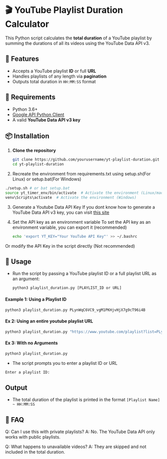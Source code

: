 # 🎬 YouTube Playlist Duration Calculator

This Python script calculates the **total duration** of a YouTube playlist by summing the durations of all its videos using the YouTube Data API v3.

## 🚀 Features

- Accepts a YouTube playlist **ID** or full **URL**
- Handles playlists of any length via **pagination**
- Outputs total duration in `HH:MM:SS` format

## 🧰 Requirements

- Python 3.6+
- [Google API Python Client](https://github.com/googleapis/google-api-python-client)
- A valid **YouTube Data API v3 key**

## 📦 Installation

1. **Clone the repository**

   ```bash
   git clone https://github.com/yourusername/yt-playlist-duration.git
   cd yt-playlist-duration
   ```
2. Recreate the environment from requirements.txt using setup.sh(For Linux) or setup.bat(For Windows)

```bash
./setup.sh # or bat setup.bat 
source yt_timer_env/bin/activate  # Activate the environment (Linux/macOS)
venv\Scripts\activate  # Activate the environment (Windows)
```
3. Generate a Youtube Data API Key
If you dont know how to generate a YouTube Data API v3 key, you can visit [this site](https://docs.themeum.com/tutor-lms/tutorials/get-youtube-api-key/https://docs.themeum.com/tutor-lms/tutorials/get-youtube-api-key/)

4. Set the API key as an environment variable
To set the API key as an environment variable, you can export it (recommended)

    ```bash
    echo 'export YT_KEY="Your YouTube API Key"' >> ~/.bashrc
    ```
Or modify the API Key in the script directly (Not recommended)

## 🧪 Usage
- Run the script by passing a YouTube playlist ID or a full playlist URL as an argument:

    ```bash
    python3 playlist_duration.py [PLAYLIST_ID or URL]
    ```

#### Example 1: Using a Playlist ID

```bash
python3 playlist_duration.py PLynWqC6VC9_vgM1PKHjvHjX7g9cT96i4B
```

#### Ex 2: Using an entire youtube playlist URL
```bash
python3 playlist_duration.py "https://www.youtube.com/playlist?list=PLynWqC6VC9_vgM1PKHjvHjX7g9cT96i4B"
```

#### Ex 3: With no Arguments
```bash
python3 playlist_duration.py
```
- The script prompts you to enter a playlist ID or URL
```bash
Enter a playlist ID:
```

## Output
- The total duration of the playlist is printed in the format ```[Playlist Name] ~ HH:MM:SS```

## 🙋 FAQ
Q: Can I use this with private playlists?
A: No. The YouTube Data API only works with public playlists.

Q: What happens to unavailable videos?
A: They are skipped and not included in the total duration.
